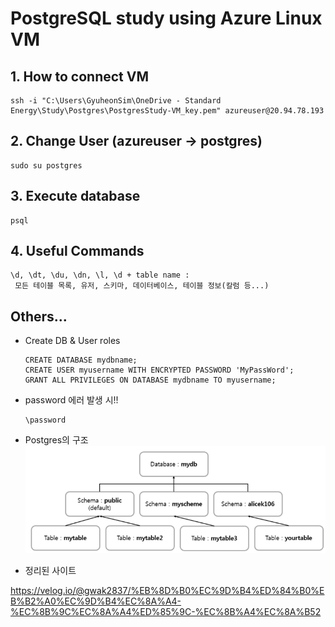 # PostgreSQL study using Azure Linux VM

## 1. How to connect VM

```
ssh -i "C:\Users\GyuheonSim\OneDrive - Standard Energy\Study\Postgres\PostgresStudy-VM_key.pem" azureuser@20.94.78.193
```

## 2. Change User (azureuser -> postgres)

```
sudo su postgres 
```

## 3. Execute database
```
psql
```

## 4. Useful Commands

```
\d, \dt, \du, \dn, \l, \d + table name :
 모든 테이블 목록, 유저, 스키마, 데이터베이스, 테이블 정보(칼럼 등...)
```

## Others...
* Create DB & User roles
    ```
    CREATE DATABASE mydbname;
    CREATE USER myusername WITH ENCRYPTED PASSWORD 'MyPassWord';
    GRANT ALL PRIVILEGES ON DATABASE mydbname TO myusername;
    ```

* password 에러 발생 시!!

    ```psql
    \password
    ```


* Postgres의 구조
    ![structure of postgres](./structure_of_postgres.png)

* 정리된 사이트

https://velog.io/@gwak2837/%EB%8D%B0%EC%9D%B4%ED%84%B0%EB%B2%A0%EC%9D%B4%EC%8A%A4-%EC%8B%9C%EC%8A%A4%ED%85%9C-%EC%8B%A4%EC%8A%B52



